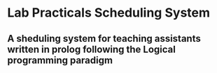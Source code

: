 # Lab Practicals Scheduling System

## A sheduling system for teaching assistants written in prolog following the Logical programming paradigm 
